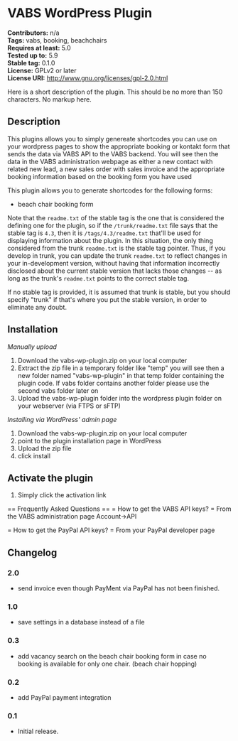 # VABS WordPress Plugin

**Contributors:** n/a  
**Tags:** vabs, booking, beachchairs  
**Requires at least:** 5.0  
**Tested up to:** 5.9  
**Stable tag:** 0.1.0  
**License:** GPLv2 or later  
**License URI:** http://www.gnu.org/licenses/gpl-2.0.html

Here is a short description of the plugin. This should be no more than 150 characters. No markup here.

## Description

This plugins allows you to simply genereate shortcodes you can use on your wordpress pages to show the appropriate
booking or kontakt form that sends the data via VABS API to the VABS backend. You will see then the data in the VABS
administration webpage as either a new contact with related new lead, a new sales order with sales invoice and the
appropriate booking information based on the booking form you have used

This plugin allows you to generate shortcodes for the following forms:

* beach chair booking form

Note that the `readme.txt` of the stable tag is the one that is considered the defining one for the plugin, so if
the `/trunk/readme.txt` file says that the stable tag is `4.3`, then it is `/tags/4.3/readme.txt` that'll be used for
displaying information about the plugin. In this situation, the only thing considered from the trunk `readme.txt`
is the stable tag pointer. Thus, if you develop in trunk, you can update the trunk `readme.txt` to reflect changes in
your in-development version, without having that information incorrectly disclosed about the current stable version
that lacks those changes -- as long as the trunk's `readme.txt` points to the correct stable tag.

If no stable tag is provided, it is assumed that trunk is stable, but you should specify "trunk" if that's where you
put the stable version, in order to eliminate any doubt.

## Installation

*Manually upload*

1. Download the vabs-wp-plugin.zip on your local computer
2. Extract the zip file in a temporary folder like \"temp\" you will see then a new folder named \"vabs-wp-plugin\" in
   that temp folder containing the plugin code. If vabs folder contains another folder please use the second vabs folder
   later on
3. Upload the vabs-wp-plugin folder into the wordpress plugin folder on your webserver (via FTPS or sFTP)

*Installing via WordPress\' admin page*

1. Download the vabs-wp-plugin.zip on your local computer
2. point to the plugin installation page in WordPress
3. Upload the zip file
4. click install

## Activate the plugin

1. Simply click the activation link

== Frequently Asked Questions == = How to get the VABS API keys? = From the VABS administration page Account->API

= How to get the PayPal API keys? = From your PayPal developer page

## Changelog ##

### 2.0 ###

* send invoice even though PayMent via PayPal has not been finished. 

### 1.0 ###

* save settings in a database instead of a file

### 0.3 ###

* add vacancy search on the beach chair booking form in case no booking is available for only one chair. (beach chair
  hopping)

### 0.2 ###

* add PayPal payment integration

### 0.1 ###

* Initial release.
